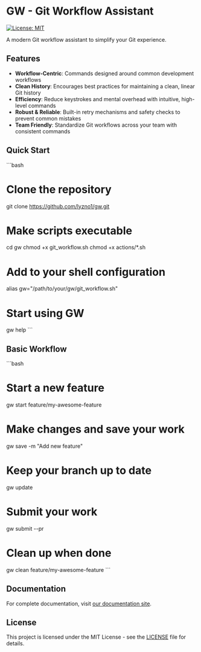 # GW - Git Workflow Assistant

[![License: MIT](https://img.shields.io/badge/License-MIT-yellow.svg)](https://opensource.org/licenses/MIT)

A modern Git workflow assistant to simplify your Git experience.

## Features

- **Workflow-Centric**: Commands designed around common development workflows
- **Clean History**: Encourages best practices for maintaining a clean, linear Git history
- **Efficiency**: Reduce keystrokes and mental overhead with intuitive, high-level commands
- **Robust & Reliable**: Built-in retry mechanisms and safety checks to prevent common mistakes
- **Team Friendly**: Standardize Git workflows across your team with consistent commands

## Quick Start

\`\`\`bash
# Clone the repository
git clone https://github.com/lyzno1/gw.git

# Make scripts executable
cd gw
chmod +x git_workflow.sh
chmod +x actions/*.sh

# Add to your shell configuration
alias gw="/path/to/your/gw/git_workflow.sh"

# Start using GW
gw help
\`\`\`

## Basic Workflow

\`\`\`bash
# Start a new feature
gw start feature/my-awesome-feature

# Make changes and save your work
gw save -m "Add new feature"

# Keep your branch up to date
gw update

# Submit your work
gw submit --pr

# Clean up when done
gw clean feature/my-awesome-feature
\`\`\`

## Documentation

For complete documentation, visit [our documentation site](https://gw-docs.example.com).

## License

This project is licensed under the MIT License - see the [LICENSE](LICENSE) file for details.

